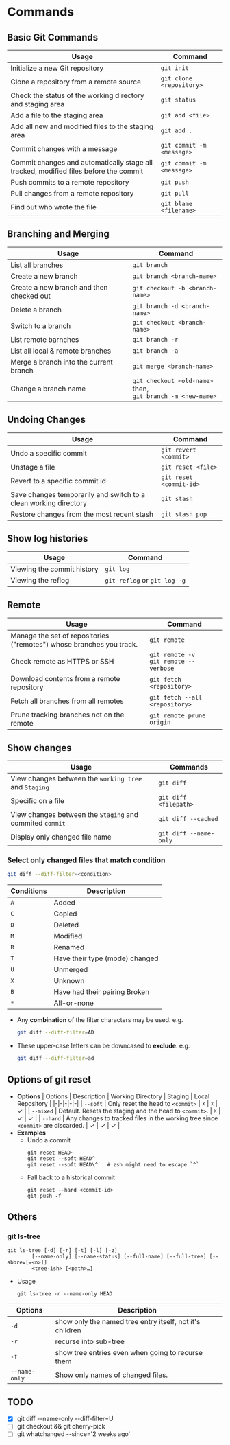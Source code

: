 # Commands
## Basic Git Commands
| Usage | Command |
|-|-|
| Initialize a new Git repository | `git init` |
| Clone a repository from a remote source | `git clone <repository>` |
| Check the status of the working directory and staging area | `git status` |
| Add a file to the staging area | `git add <file>` |
| Add all new and modified files to the staging area | `git add .` |
| Commit changes with a message | `git commit -m <message>` |
| Commit changes and automatically stage all tracked, modified files before the commit | `git commit -m <message>` |
| Push commits to a remote repository | `git push` |
| Pull changes from a remote repository | `git pull` |
| Find out who wrote the file | `git blame <filename>` |

## Branching and Merging
| Usage | Command |
|-|-|
| List all branches | `git branch` |
| Create a new branch | `git branch <branch-name>` |
| Create a new branch and then checked out | `git checkout -b <branch-name>` |
| Delete a branch | `git branch -d <branch-name>` |
| Switch to a branch | `git checkout <branch-name>` |
| List remote barnches | `git branch -r` |
| List all local & remote branches | `git branch -a` |
| Merge a branch into the current branch | `git merge <branch-name>` |
| Change a branch name | `git checkout <old-name>` then, <br> `git branch -m <new-name>` |

## Undoing Changes
| Usage | Command |
|-|-|
| Undo a specific commit | `git revert <commit>` |
| Unstage a file | `git reset <file>` |
| Revert to a specific commit id | `git reset <commit-id>` |
| Save changes temporarily and switch to a clean working directory | `git stash` |
| Restore changes from the most recent stash | `git stash pop` |

## Show log histories
| Usage | Command |
|-|-|
| Viewing the commit history | `git log` |
| Viewing the reflog |  `git reflog` or `git log -g` |

## Remote 
| Usage | Command |
|-|-|
| Manage the set of repositories ("remotes") whose branches you track. | `git remote` |
| Check remote as HTTPS or SSH | `git remote -v` <br> `git remote --verbose` |
| Download contents from a remote repository | `git fetch <repository>`  |
| Fetch all branches from all remotes  | `git fetch --all <repository>`  |
| Prune tracking branches not on the remote | `git remote prune origin` |
## Show changes
| Usage | Commands |
|-|-|
| View changes between the `working tree` and `Staging` | `git diff` |
| Specific on a file | `git diff <filepath>` |
| View changes between the `Staging` and commited `commit` | `git diff --cached` |
| Display only changed file name | `git diff --name-only` |

### Select only changed files that match condition
```bash
git diff --diff-filter=<condition>
```

| Conditions | Description |
|-|-|
| `A` | Added |
| `C` | Copied |
| `D` | Deleted |
| `M` | Modified |
| `R` | Renamed |
| `T` | Have their type (mode) changed |
| `U` | Unmerged |
| `X` | Unknown |
| `B` | Have had their pairing Broken |
| `*` | All-or-none |
- Any **combination** of the filter characters may be used. e.g. 
    ```bash
    git diff --diff-filter=AD
    ```
- These upper-case letters can be downcased to **exclude**. e.g.
    ```bash
    git diff --diff-filter=ad
    ```
## Options of git reset
- **Options**
    | Options | Description | Working Directory | Staging | Local Repository |
    |-|-|-|-|-|
    | `--soft`  | Only reset the head to `<commit>` | ☓ | ☓ | ✓ |
    | `--mixed` | Default. Resets the staging and the head to `<commit>`. | ☓ | ✓ | ✓ |
    | `--hard`  | Any changes to tracked files in the working tree since `<commit>` are discarded.  | ✓ | ✓ | ✓ |
- **Examples**
    - Undo a commit
        ```
        git reset HEAD~
        git reset --soft HEAD^
        git reset --soft HEAD\^   # zsh might need to escape `^`
        ```
    - Fall back to a historical commit
        ```
        git reset --hard <commit-id>
        git push -f
        ```

## Others
### git ls-tree
```
git ls-tree [-d] [-r] [-t] [-l] [-z]
	    [--name-only] [--name-status] [--full-name] [--full-tree] [--abbrev[=<n>]]
	    <tree-ish> [<path>…​]
```
- Usage
    ```
    git ls-tree -r --name-only HEAD
    ```

| Options | Description |
|-|-|
| `-d` | show only the named tree entry itself, not it's children |
| `-r` | recurse into sub-tree |
| `-t` | show tree entries even when going to recurse them |
| `--name-only` | Show only names of changed files. |

## TODO
- [x] git diff --name-only --diff-filter=U
- [ ] git checkout <branchname> && git cherry-pick <commitid>
- [ ] git whatchanged --since='2 weeks ago'
